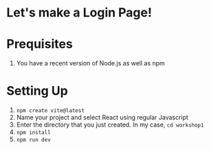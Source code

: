 # Let's make a Login Page!

# Prequisites
1. You have a recent version of Node.js as well as npm

# Setting Up
1. `npm create vite@latest`
2. Name your project and select React using regular Javascript
3. Enter the directory that you just created. In my case, `cd workshop1`
4. `npm install`
5. `npm run dev`
